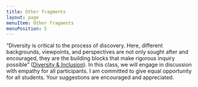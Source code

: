 ```yaml
---
title: Other fragments 
layout: page
menuItem: Other fragments 
menuPosition: 5
---
```

“Diversity is critical to the process of discovery. Here, different backgrounds, viewpoints, and perspectives are not only sought after and encouraged, they are the building blocks that make rigorous inquiry possible” ([Diversity & Inclusion](https://diversityandinclusion.uchicago.edu/)). In this class, we will engage in discussion with empathy for all participants. I am committed to give equal opportunity for all students. Your suggestions are encouraged and appreciated.
